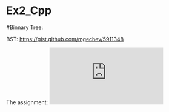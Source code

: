 # Ex2_Cpp

#Binnary Tree:


BST:
 https://gist.github.com/mgechev/5911348
 
 The assignment:
 ![](https://github.com/MoranOshia/Ex2_Cpp/blob/master/readme.pdf)
